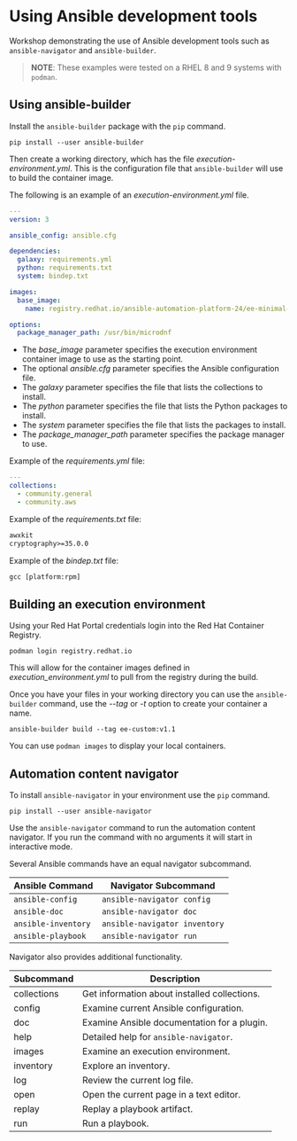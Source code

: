 # Using Ansible development tools

Workshop demonstrating the use of Ansible development tools such as `ansible-navigator`
and `ansible-builder`.

>**NOTE**: These examples were tested on a RHEL 8 and 9 systems with `podman`.

## Using ansible-builder

Install the `ansible-builder` package with the `pip` command.

```shell
pip install --user ansible-builder
```

Then create a working directory, which has the file _execution-environment.yml_.
This is the configuration file that `ansible-builder` will use to build the container
image.

The following is an example of an _execution-environment.yml_ file.

```yml
---
version: 3

ansible_config: ansible.cfg

dependencies:
  galaxy: requirements.yml
  python: requirements.txt
  system: bindep.txt

images:
  base_image:
    name: registry.redhat.io/ansible-automation-platform-24/ee-minimal-rhel9:latest

options:
  package_manager_path: /usr/bin/microdnf
```

- The _base_image_ parameter specifies the execution environment container image
   to use as the starting point.
- The optional _ansible.cfg_ parameter specifies the Ansible configuration file.
- The _galaxy_ parameter specifies the file that lists the collections to install.
- The _python_ parameter specifies the file that lists the Python packages to install.
- The _system_ parameter specifies the file that lists the packages to install.
- The _package_manager_path_ parameter specifies the package manager to use.

Example of the _requirements.yml_ file:

```yml
---
collections:
  - community.general
  - community.aws
```

Example of the _requirements.txt_ file:

```txt
awxkit
cryptography>=35.0.0
```

Example of the _bindep.txt_ file:

```txt
gcc [platform:rpm]
```

## Building an execution environment

Using your Red Hat Portal credentials login into the Red Hat Container Registry.

```shell
podman login registry.redhat.io
```

This will allow for the container images defined in _execution_environment.yml_ to
pull from the registry during the build.

Once you have your files in your working directory you can use the  `ansible-builder`
command, use the _--tag_ or _-t_ option to create your container a name.

```shell
ansible-builder build --tag ee-custom:v1.1
```

You can use `podman images` to display your local containers.

## Automation content navigator

To install `ansible-navigator` in your environment use the
`pip` command.

```shell
pip install --user ansible-navigator
```

Use the `ansible-navigator` command to run the automation content navigator. If you
run the command with no arguments it will start in interactive mode.

Several Ansible commands have an equal navigator subcommand.

| **Ansible Command** | **Navigator Subcommand** |
| --- | --- |
| `ansible-config` | `ansible-navigator config` |
| `ansible-doc` | `ansible-navigator doc` |
| `ansible-inventory` | `ansible-navigator inventory` |
| `ansible-playbook` | `ansible-navigator run` |

Navigator also provides additional functionality.

| **Subcommand** | **Description** |
| --- | --- |
| collections | Get information about installed collections. |
| config | Examine current Ansible configuration. |
| doc | Examine Ansible documentation for a plugin. |
| help | Detailed help for `ansible-navigator`. |
| images | Examine an execution environment. |
| inventory | Explore an inventory. |
| log | Review the current log file. |
| open | Open the current page in a text editor. |
| replay | Replay a playbook artifact. |
| run | Run a playbook.|
